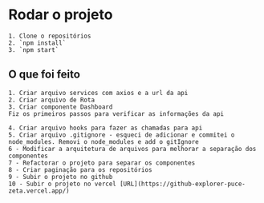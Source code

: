 # Rodar o projeto

    1. Clone o repositórios
    2. `npm install`
    3. `npm start`

## O que foi feito

    1. Criar arquivo services com axios e a url da api
    2. Criar arquivo de Rota
    3. Criar componente Dashboard
    Fiz os primeiros passos para verificar as informações da api

    4. Criar arquivo hooks para fazer as chamadas para api
    5. Criar arquivo .gitignore - esqueci de adicionar e commitei o node_modules. Removi o node_modules e add o gitIgnore
    6 - Modificar a arquitetura de arquivos para melhorar a separação dos componentes
    7 - Refactorar o projeto para separar os componentes
    8 - Criar paginação para os repositórios
    9 - Subir o projeto no github
    10 - Subir o projeto no vercel [URL](https://github-explorer-puce-zeta.vercel.app/)
